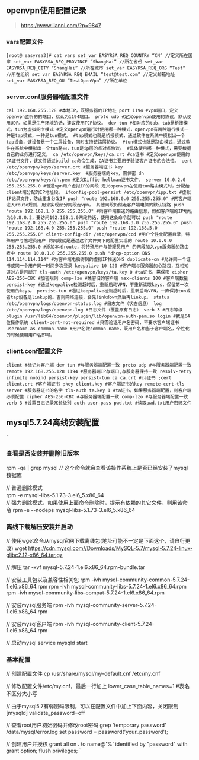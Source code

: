 ## openvpn使用配置记录
>https://www.ilanni.com/?p=9847

### vars配置文件
`
[root@ easyrsa3]# cat vars
set_var EASYRSA_REQ_COUNTRY “CN” //定义所在国家
set_var EASYRSA_REQ_PROVINCE “ShangHai” //所在省份
set_var EASYRSA_REQ_CITY “ShangHai” //所在城市
set_var EASYRSA_REQ_ORG “Test” //所在组织
set_var EASYRSA_REQ_EMAIL “test@test.com” //定义邮箱地址
set_var EASYRSA_REQ_OU “TestOpenVpn” //所在单位
`
### server.conf服务器端配置文件
`
cal 192.168.255.128 #本地IP，既服务器的IP地址
port 1194 #vpn端口，定义openvpn监听的的端口，默认为1194端口。
proto udp #定义openvpn使用的协议，默认使用UDP。如果是生产环境的话，建议使用TCP协议。
dev tun #相对应的tab，tab是桥接模式，tun为虚拟网卡模式
#定义openvpn运行时使用哪一种模式，openvpn有两种运行模式一种是tap模式，一种是tun模式。
#tap模式也就是桥接模式，通过软件在系统中模拟出一个tap设备，该设备是一个二层设备，同时支持链路层协议。
#tun模式也就是路由模式，通过软件在系统中模拟出一个tun路由，tun是ip层的点对点协议。
#具体使用哪一种模式，需要根据自己的业务进行定义。
ca /etc/openvpn/keys/ca.crt #ca证书
#定义openvpn使用的CA证书文件，该文件通过build-ca命令生成，CA证书主要用于验证客户证书的合法性。
cert /etc/openvpn/keys/server.crt #服务器端证书
key /etc/openvpn/keys/server.key  #服务器端的key，需保密
dh /etc/openvpn/keys/dh.pem #定义Diffie hellman证书文件。
server 10.0.2.0 255.255.255.0 #普通vpn用户虚拟IP的网段 定义openvpn在使用tun路由模式时，分配给client端分配的IP地址段。
ifconfig-pool-persist /etc/openvpn/ipp.txt #虚拟IP记录文件，防止重复分发IP
push "route 192.168.0.0 255.255.255.0" #网客户端注入route规则，用来实现部分网段走vpn，
                                        其他网段仍然走客户端电脑的默认链路
push "route 192.168.1.0 255.255.255.0" #向客户端推送的路由信息，假如客户端的IP地址为10.8.0.2，要访问192.168.1.0网段的话，使用这条命令就可以
push "route 192.168.2.0 255.255.255.0"
push "route 192.168.3.0 255.255.255.0"
push "route 192.168.4.0 255.255.255.0"
push "route 192.168.5.0 255.255.255.0"
client-config-dir /etc/openvpn/ccd #用户个性化配置目录，特殊用户与管理员用户
                                    的网段就是通过这个文件夹下的配置实现的
route 10.0.0.0 255.255.255.0 #添加本地route，将特殊用户与管理员用户
                              的网段加入vpn服务器的路由表中
route 10.0.1.0 255.255.255.0
push "dhcp-option DNS 114.114.114.114" #为客户端电脑得到的虚拟IP推送DNS
duplicate-cn #允许同一个证书或同一个用户同一时间多次登录
keepalive 10 120 #客户端与服务器的心跳包，互相知道对方是否断开
tls-auth /etc/openvpn/keys/ta.key 0 #ta证书，需保密
cipher AES-256-CBC #加密规则
comp-lzo #兼容旧的客户端
max-clients 100 #客户端数量
persist-key #通过keepalive检测超时后，重新启动VPN，不重新读取keys，保留第一次使用的keys。
persist-tun #通过keepalive检测超时后，重新启动VPN，一直保持tun或者tap设备是linkup的。否则网络连接，会先linkdown然后再linkup。
status /etc/openvpn/logs/openvpn-status.log #日志文件（状态信息）
log /etc/openvpn/logs/openvpn.log #日志文件（覆盖原有日志）
verb 3 #日志等级
plugin /usr/lib64/openvpn/plugin/lib/openvpn-auth-pam.so login #我是64位操作系统
client-cert-not-required #只需验证用户名密码，不要求客户端证书
username-as-common-name #用户名做common-name，既用户名相当于客户端名，个性化的时候使用用户名即可。
`
### client.conf配置文件
`
client #标记为客户端
dev tun #与服务器端配置一致
proto udp #与服务器端配置一致
remote 192.168.255.128 1194 #服务器端IP与端口,与服务器保持一致
resolv-retry infinite
nobind
persist-key
persist-tun
ca ca.crt #ca证书
;cert client.crt #客户端证书
;key client.key #客户端证书的key
remote-cert-tls server #服务器证书的名字
tls-auth ta.key 1 #ta证书，如果服务器端配置，则客户端必须配置
cipher AES-256-CBC #与服务器端配置一致
comp-lzo #与服务器端配置一致
verb 3 #设置日志记录冗长级别
auth-user-pass pwd.txt #读取pwd.txt用户密码文件
`

## mysql5.7.24离线安装配置
`
### 查看是否安装并删除旧版本
rpm -qa | grep mysql   // 这个命令就会查看该操作系统上是否已经安装了mysql数据库

// 普通删除模式   
rpm -e mysql-libs-5.1.73-3.el6_5.x86_64　　         
// 强力删除模式，如果使用上面命令删除时，提示有依赖的其它文件，则用该命令
rpm -e --nodeps mysql-libs-5.1.73-3.el6_5.x86_64　　

### 离线下载解压安装并启动
// 使用wget命令从mysql官网下载离线包(地址可能不一定是下面这个，请自行更改)
wget https://cdn.mysql.com//Downloads/MySQL-5.7/mysql-5.7.24-linux-glibc2.12-x86_64.tar.gz

// 解压
tar -xvf mysql-5.7.24-1.el6.x86_64.rpm-bundle.tar

// 安装工具包以及兼容性相关包
rpm -ivh mysql-community-common-5.7.24-1.el6.x86_64.rpm
rpm -ivh mysql-community-libs-5.7.24-1.el6.x86_64.rpm
rpm -ivh mysql-community-libs-compat-5.7.24-1.el6.x86_64.rpm

// 安装mysql服务端
rpm -ivh mysql-community-server-5.7.24-1.el6.x86_64.rpm

// 安装mysql客户端
rpm -ivh mysql-community-client-5.7.24-1.el6.x86_64.rpm

// 启动mysql
service mysqld start

### 基本配置
// 创建配置文件
cp /usr/share/mysql/my-default.cnf /etc/my.cnf

// 修改配置文件/etc/my.cnf，最后一行加上
lower_case_table_names=1  #表名不区分大小写

// 由于mysql5.7有弱密码限制，可以在配置文件中加上下面内容，关闭限制
[mysqld]
validate_password=off

// 查看root用户初始密码并修改root密码
grep 'temporary password' /data/mysql/error.log 
set password = password('your_password');

// 创建用户并授权
grant all on *.* to name@'%' identified by "password" with grant option;
flush privileges;
`
